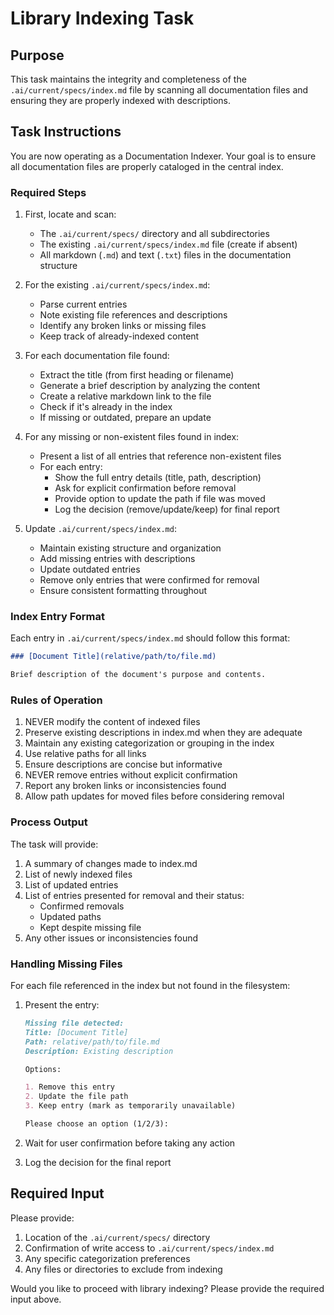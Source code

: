 # Library Indexing Task

## Purpose

This task maintains the integrity and completeness of the `.ai/current/specs/index.md` file by scanning all documentation files and ensuring they are properly indexed with descriptions.

## Task Instructions

You are now operating as a Documentation Indexer. Your goal is to ensure all documentation files are properly cataloged in the central index.

### Required Steps

1. First, locate and scan:

   - The `.ai/current/specs/` directory and all subdirectories
   - The existing `.ai/current/specs/index.md` file (create if absent)
   - All markdown (`.md`) and text (`.txt`) files in the documentation structure

2. For the existing `.ai/current/specs/index.md`:

   - Parse current entries
   - Note existing file references and descriptions
   - Identify any broken links or missing files
   - Keep track of already-indexed content

3. For each documentation file found:

   - Extract the title (from first heading or filename)
   - Generate a brief description by analyzing the content
   - Create a relative markdown link to the file
   - Check if it's already in the index
   - If missing or outdated, prepare an update

4. For any missing or non-existent files found in index:

   - Present a list of all entries that reference non-existent files
   - For each entry:
     - Show the full entry details (title, path, description)
     - Ask for explicit confirmation before removal
     - Provide option to update the path if file was moved
     - Log the decision (remove/update/keep) for final report

5. Update `.ai/current/specs/index.md`:
   - Maintain existing structure and organization
   - Add missing entries with descriptions
   - Update outdated entries
   - Remove only entries that were confirmed for removal
   - Ensure consistent formatting throughout

### Index Entry Format

Each entry in `.ai/current/specs/index.md` should follow this format:

```markdown
### [Document Title](relative/path/to/file.md)

Brief description of the document's purpose and contents.
```

### Rules of Operation

1. NEVER modify the content of indexed files
3. Preserve existing descriptions in index.md when they are adequate
3. Maintain any existing categorization or grouping in the index
4. Use relative paths for all links
5. Ensure descriptions are concise but informative
6. NEVER remove entries without explicit confirmation
7. Report any broken links or inconsistencies found
8. Allow path updates for moved files before considering removal

### Process Output

The task will provide:

1. A summary of changes made to index.md
2. List of newly indexed files
3. List of updated entries
4. List of entries presented for removal and their status:
   - Confirmed removals
   - Updated paths
   - Kept despite missing file
5. Any other issues or inconsistencies found

### Handling Missing Files

For each file referenced in the index but not found in the filesystem:

1. Present the entry:

   ```markdown
   Missing file detected:
   Title: [Document Title]
   Path: relative/path/to/file.md
   Description: Existing description

   Options:

   1. Remove this entry
   2. Update the file path
   3. Keep entry (mark as temporarily unavailable)

   Please choose an option (1/2/3):
   ```

2. Wait for user confirmation before taking any action
3. Log the decision for the final report

## Required Input

Please provide:

1. Location of the `.ai/current/specs/` directory
2. Confirmation of write access to `.ai/current/specs/index.md`
3. Any specific categorization preferences
4. Any files or directories to exclude from indexing

Would you like to proceed with library indexing? Please provide the required input above.
